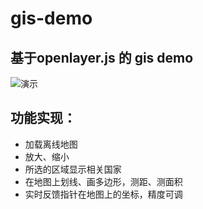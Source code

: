 # gis-demo
## 基于openlayer.js 的 gis demo
![演示](./gif/gis.gif)


## 功能实现：
+ 加载离线地图
+ 放大、缩小
+ 所选的区域显示相关国家
+ 在地图上划线、画多边形，测距、测面积
+ 实时反馈指针在地图上的坐标，精度可调
